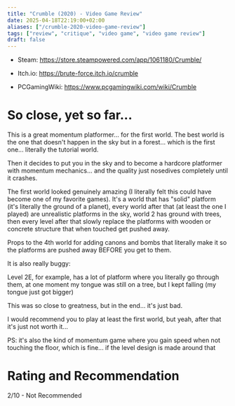 ```yaml
---
title: "Crumble (2020) - Video Game Review"
date: 2025-04-18T22:19:00+02:00
aliases: ["/crumble-2020-video-game-review"]
tags: ["review", "critique", "video game", "video game review"]
draft: false
---
```


- Steam: https://store.steampowered.com/app/1061180/Crumble/
- Itch.io: https://brute-force.itch.io/crumble

- PCGamingWiki: https://www.pcgamingwiki.com/wiki/Crumble


# So close, yet so far...

This is a great momentum platformer... for the first world. The best world is the one that doesn't happen in the sky but in a forest... which is the first one... literally the tutorial world.

Then it decides to put you in the sky and to become a hardcore platformer with momentum mechanics... and the quality just nosedives completely until it crashes.

The first world looked genuinely amazing (I literally felt this could have become one of my favorite games). It's a world that has "solid" platform (it's literally the ground of a planet), every world after that (at least the one I played) are unrealistic platforms in the sky, world 2 has ground with trees, then every level after that slowly replace the platforms with wooden or concrete structure that when touched get pushed away.

Props to the 4th world for adding canons and bombs that literally make it so the platforms are pushed away BEFORE you get to them.


It is also really buggy:

Level 2E, for example, has a lot of platform where you literally go through them, at one moment my tongue was still on a tree, but I kept falling (my tongue just got bigger)


This was so close to greatness, but in the end... it's just bad.

I would recommend you to play at least the first world, but yeah, after that it's just not worth it...



PS: it's also the kind of momentum game where you gain speed when not touching the floor, which is fine... if the level design is made around that


# Rating and Recommendation

2/10 - Not Recommended
